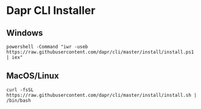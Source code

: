 # Dapr CLI Installer

## Windows

```
powershell -Command "iwr -useb https://raw.githubusercontent.com/dapr/cli/master/install/install.ps1 | iex"
```

## MacOS/Linux

```
curl -fsSL https://raw.githubusercontent.com/dapr/cli/master/install/install.sh | /bin/bash
```
